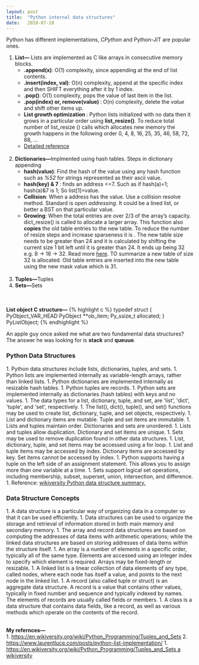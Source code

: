 ```yaml
---
layout: post
title:  "Python internal data structures"
date:   2018-07-18
---
```


<p class="intro">Python has different implementations, <i>CPython</i> and Python-JIT are popular ones. </p>

<ol>
  <li><b>List—</b> Lists are implemented as C like arrays in consecutive memory blocks.
      <ul>
        <li><b>.append(x)</b>: O(1) complexity, since appending at the end of list contents. </li>
        <li><b>.insert(index, val)</b>: O(n) complexity, append at the specific index and then SHIFT everything after it by 1 index.</li>
        <li><b>.pop()</b>: O(1) complexity, pops the value of last item in the list. </li>
        <li><b>.pop(index) or, remove(value) </b>: O(n) complexity, delete the <i>value</i> and shift other items up. </li>
        <li><b>List growth optimization </b>: Python lists initialized with no data then it grows in a particular order using <b>list_resize()</b>. To reduce total number of list_resize () calls which allocates new memory the growth happens in the following order 0, 4, 8, 16, 25, 35, 46, 58, 72, 88, …</li>
        <li><a href="https://www.laurentluce.com/posts/python-list-implementation/">Detailed reference</a></li>
      </ul>
  </li><br>

  <li><b>Dictionaries—</b>Implmented using hash tables. Steps in dictionary appending
      <ul>
        <li><b>hash(value)</b>: Find the hash of the value using any hash function such as <i>%52</i> for strings represented as their ascii value.  </li>
        <li><b>hash(key) &amp;	7 </b>: finds an address <=7. Such as if hash(a)=1; hash(a)&amp;7 is 1; So list[1]=value. </li>
        <li><b>Collision</b>: When a address has the value. Use a collision resolve method. Standard is <i>open addressing</i>. It could be a lined list, or better a BST on that particular value. </li>
        <li><b>Growing</b>: When the total entries are over 2/3 of the array’s capacity. dict_resize() is called to allocate a larger array. This function also <b>copies</b> the old table entries to the new table. To reduce the number of resize steps and increase sparseness it is . The new table size needs to be greater than 24 and it is calculated by shifting the current size 1 bit left until it is greater than 24. It ends up being 32 e.g. 8 -> 16 -> 32. Read more <a href="https://www.laurentluce.com/posts/python-dictionary-implementation/">here</a>. TO summarize a new table of size 32 is allocated. Old table entries are inserted into the new table using the new mask value which is 31.</li>
      </ul>
  </li><br>

  <li><b>Tuples—</b>Tuples </li> 
  <li><b>Sets—</b>Sets </li> </ol>


<br><br>
<b>List  object C structure—</b>
{% highlight c %}
typedef struct {
    PyObject_VAR_HEAD
    PyObject **ob_item;
    Py_ssize_t allocated;
} PyListObject;
{% endhighlight %}


An apple guy once asked me what are two fundamental data structures? The answer he was looking for is <b>stack</b> and <b>queuue</b>. 


<h3> Python Data Structures </h3>
1. Python data structures include lists, dictionaries, tuples, and sets.
1. Python lists are implemented internally as variable-length arrays, rather than linked lists.
1. Python dictionaries are implemented internally as resizable hash tables.
1. Python tuples are records.
1. Python sets are implemented internally as dictionaries (hash tables) with keys and no values.
1. The data types for a list, dictionary, tuple, and set, are 'list', 'dict', 'tuple', and 'set', respectively.
1. The list(), dict(), tuple(), and set() functions may be used to create list, dictionary, tuple, and set objects, respectively.
1. List and dictionary items are mutable. Tuple and set items are immutable.
1. Lists and tuples maintain order. Dictionaries and sets are unordered.
1. Lists and tuples allow duplication. Dictionary and set items are unique.
1. Sets may be used to remove duplication found in other data structures.
1. List, dictionary, tuple, and set items may be accessed using a for loop.
1. List and tuple items may be accessed by index. Dictionary items are accessed by key. Set items cannot be accessed by index.
1. Python supports having a tuple on the left side of an assignment statement. This allows you to assign more than one variable at a time.
1. Sets support logical set operations, including membership, subset, superset, union, intersection, and difference.
1. Reference: <a href="https://en.wikiversity.org/wiki/Python_Programming/Tuples_and_Sets"> wikiversity Python data structure summary.</a>


<h3> Data Structure Concepts</h3>
1. A data structure is a particular way of organizing data in a computer so that it can be used efficiently.
1. Data structures can be used to organize the storage and retrieval of information stored in both main memory and secondary memory.
1. The array and record data structures are based on computing the addresses of data items with arithmetic operations; while the linked data structures are based on storing addresses of data items within the structure itself.
1. An array is a number of elements in a specific order, typically all of the same type. Elements are accessed using an integer index to specify which element is required. Arrays may be fixed-length or resizable.
1. A linked list is a linear collection of data elements of any type, called nodes, where each node has itself a value, and points to the next node in the linked list.
1. A record (also called tuple or struct) is an aggregate data structure. A record is a value that contains other values, typically in fixed number and sequence and typically indexed by names. The elements of records are usually called fields or members.
1. A class is a data structure that contains data fields, like a record, as well as various methods which operate on the contents of the record.



<p><br>
<b>My refernces—</b><br>
1. <a href="https://www.laurentluce.com/posts/python-list-implementation/">https://en.wikiversity.org/wiki/Python_Programming/Tuples_and_Sets</a>
2. <a href="https://en.wikiversity.org/wiki/Python_Programming/Tuples_and_Sets"> https://www.laurentluce.com/posts/python-list-implementation/</a>
1. <a href="https://en.wikiversity.org/wiki/Python_Programming/Tuples_and_Sets">https://en.wikiversity.org/wiki/Python_Programming/Tuples_and_Sets a wikiversity</a>



